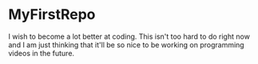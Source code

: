 # MyFirstRepo
I wish to become a lot better at coding. This isn't too hard to do right now and I am just thinking that it'll be so nice to be working on programming videos in the future.
